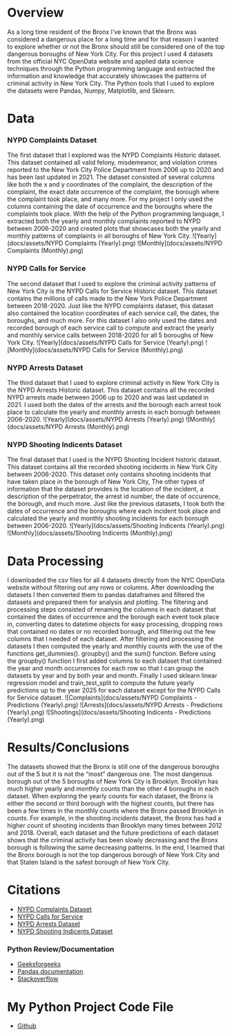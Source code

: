 # Overview
As a long time resident of the Bronx I’ve known that the Bronx was considered a dangerous place for a long time and for that reason I wanted to explore whether or not the Bronx should still be considered one of the top dangerous boroughs of New York City. For this project I used 4 datasets from the official NYC OpenData website and applied data science techniques through the Python programming language and extracted the information and knowledge that accurately showcases the patterns of criminal activity in New York City. The Python tools that I used to explore the datasets were Pandas, Numpy, Matplotlib, and Sklearn.                                       




# Data

### NYPD Complaints Dataset
The first dataset that I explored was the NYPD Complaints Historic dataset. This dataset contained all valid felony, misdemeanor, and violation crimes reported to the New York City Police Department from 2006 up to 2020 and has been last updated in 2021. The dataset consisted of several columns like both the x and y coordinates of the complaint, the description of the complaint, the exact date occurrence of the complaint, the borough where the complaint took place, and many more. For my project I only used the columns containing the date of occurrence and the boroughs where the complaints took place. With the help of the Python programming language, I extracted both the yearly and monthly complaints reported to NYPD between 2006-2020 and created plots that showcases both the yearly and monthly patterns of complaints in all boroughs of New York City.
![Yearly](docs/assets/NYPD Complaints (Yearly).png)
![Monthly](docs/assets/NYPD Complaints (Monthly).png)

### NYPD Calls for Service
The second dataset that I used to explore the criminal activity patterns of New York City is the NYPD Calls for Service Historic dataset. This dataset contains the millions of calls made to the New York Police Department between 2018-2020. Just like the NYPD complaints dataset, this dataset also contained the location coordinates of each service call, the dates, the boroughs, and much more. For this dataset I also only used the dates and recorded borough of each service call to compute and extract the yearly and monthly service calls between 2018-2020 for all 5 boroughs of New York City.
![Yearly](docs/assets/NYPD Calls for Service (Yearly).png)
![Monthly](docs/assets/NYPD Calls for Service (Monthly).png)

### NYPD Arrests Dataset
The third dataset that I used to explore criminal activity in New York City is the NYPD Arrests Historic dataset. This dataset contains all the recorded NYPD arrests made between 2006 up to 2020 and was last updated in 2021. I used both the dates of the arrests and the borough each arrest took place to calculate the yearly and monthly arrests in each borough between 2006-2020.
![Yearly](docs/assets/NYPD Arrests (Yearly).png)
![Monthly](docs/assets/NYPD Arrests (Monthly).png)

### NYPD Shooting Indicents Dataset
The final dataset that I used is the NYPD Shooting Incident historic dataset. This dataset contains all the recorded shooting incidents in New York City between 2006-2020. This dataset only contains shooting incidents that have taken place in the borough of New York City, The other types of information that the dataset provides is the location of the incident, a description of the perpetrator, the arrest id number, the date of occurence, the borough, and much more. Just like the previous datasets, I took both the dates of occurrence and the boroughs where each incident took place and calculated the yearly and monthly shooting incidents for each borough between 2006-2020.
![Yearly](docs/assets/Shooting Indicents (Yearly).png)
![Monthly](docs/assets/Shooting Indicents (Monthly).png)


# Data Processing
I downloaded the csv files for all 4 datasets directly from the NYC OpenData website without filtering out any rows or columns. After downloading the datasets I then converted them to pandas dataframes and filtered the datasets and prepared them for analysis and plotting. The filtering and processing steps consisted of renaming the columns in each dataset that contained the dates of occurrence and the borough each event took place in, converting dates to datetime objects for easy processing, dropping rows that contained no dates or no recorded borough, and filtering out the few columns that I needed of each dataset. After filtering and processing the datasets I then computed the yearly and monthly counts with the use of the functions get_dummies(). groupby() and the sum() function. Before using the groupby() function I first added columns to each dataset that contained the year and month occurrences for each row so that I can group the datasets by year and by both year and month. Finally I used sklearn linear regression model and train_test_split to compute the future yearly predictions up to the year 2025 for each dataset except for the NYPD Calls for Service dataset.
![Complaints](docs/assets/NYPD Complaints - Predictions (Yearly).png)
![Arrests](docs/assets/NYPD Arrests - Predictions (Yearly).png)
![Shootings](docs/assets/Shooting Indicents - Predictions (Yearly).png)

# Results/Conclusions
The datasets showed that the Bronx is still one of the dangerous boroughs out of the 5 but it is not the “most” dangerous one. The most dangerous borough out of the 5 boroughs of New York City is Brooklyn. Brooklyn has much higher yearly and monthly counts than the other 4 boroughs in each dataset. When exploring the yearly counts for each dataset, the Bronx is either the second or third borough with the highest counts, but there has been a few times in the monthly counts where the Bronx passed Brooklyn in counts. For example, in the shooting incidents dataset, the Bronx has had a higher count of shooting incidents than Brooklyn many times between 2012 and 2018. Overall, each dataset and the future predictions of each dataset shows that the criminal activity has been slowly decreasing and the Bronx borough is following the same decreasing patterns. In the end, I learned that the Bronx borough is not the top dangerous borough of New York City and that Staten Island is the safest borough of New York City.


# Citations
- [NYPD Complaints Dataset](https://data.cityofnewyork.us/Public-Safety/NYPD-Complaint-Data-Historic/qgea-i56i?ref=hackernoon.com)
- [NYPD Calls for Service](https://data.cityofnewyork.us/Public-Safety/NYPD-Calls-for-Service-Historic-/d6zx-ckhd)
- [NYPD Arrests Dataset](https://data.cityofnewyork.us/Public-Safety/NYPD-Arrests-Data-Historic-/8h9b-rp9u)
- [NYPD Shooting Indicents Dataset](https://data.cityofnewyork.us/Public-Safety/NYPD-Shooting-Incident-Data-Historic-/833y-fsy8)
### Python Review/Documentation
- [Geeksforgeeks](https://www.geeksforgeeks.org/)
- [Pandas documentation](https://pandas.pydata.org/docs/)
- [Stackoverflow](https://stackoverflow.com/)
# My Python Project Code File
- [Github](https://github.com/Jorge-Perez-00/Intro-to-Data-Science-Final-Project)

